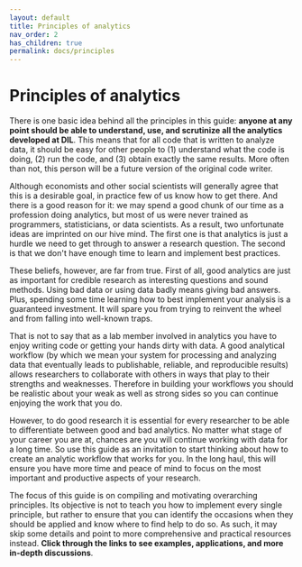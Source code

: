 ```yaml
---
layout: default
title: Principles of analytics
nav_order: 2
has_children: true
permalink: docs/principles
---
```


# Principles of analytics

There is one basic idea behind all the principles in this guide: **anyone at any point should be able to understand, use, and scrutinize all the analytics developed at DIL**. This means that for all code that is written to analyze data, it should be easy for other people to (1) understand what the code is doing, (2) run the code, and (3) obtain exactly the same results. More often than not, this person will be a future version of the original code writer.

Although economists and other social scientists will generally agree that this is a desirable goal, in practice few of us know how to get there. And there is a good reason for it: we may spend a good chunk of our time as a profession doing analytics, but most of us were never trained as programmers, statisticians, or data scientists. As a result, two unfortunate ideas are imprinted on our hive mind. The first one is that analytics is just a hurdle we need to get through to answer a research question. The second is that we don't have enough time to learn and implement best practices.

These beliefs, however, are far from true. First of all, good analytics are just as important for credible research as interesting questions and sound methods. Using bad data or using data badly means giving bad answers. Plus, spending some time learning how to best implement your analysis is a guaranteed investment. It will spare you from trying to reinvent the wheel and from falling into well-known traps.

That is not to say that as a lab member involved in analytics you have to enjoy writing code or getting your hands dirty with data. A good analytical workflow (by which we mean your system for processing and analyzing data that eventually leads to publishable, reliable, and reproducible results) allows researchers to collaborate with others in ways that play to their strengths and weaknesses. Therefore in building your workflows you should be realistic about your weak as well as strong sides so you can continue enjoying the work that you do. 

However, to do good research it is essential for every researcher to be able to differentiate between good and bad analytics. No matter what stage of your career you are at, chances are you will continue working with data for a long time. So use this guide as an invitation to start thinking about how to create an analytic workflow that works for you. In the long haul, this will ensure you have more time and peace of mind to focus on the most important and productive aspects of your research.

The focus of this guide is on compiling and motivating overarching principles. Its objective is not to teach you how to implement every single principle, but rather to ensure that you can identify the occasions when they should be applied and know where to find help to do so. As such, it may skip some details and point to more comprehensive and practical resources instead. **Click through the links to see examples, applications, and more in-depth discussions**. 